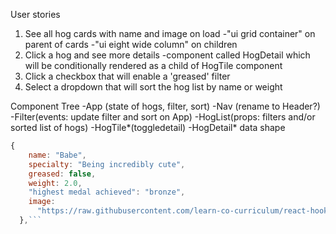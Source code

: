 User stories
1. See all hog cards with name and image on load
    -"ui grid container" on parent of cards
    -"ui eight wide column" on children
2. Click a hog and see more details
    -component called HogDetail which will be conditionally rendered as a child of HogTile component
3. Click a checkbox that will enable a 'greased' filter
4. Select a dropdown that will sort the hog list by name or weight

Component Tree
-App (state of hogs, filter, sort)
    -Nav (rename to Header?)
    -Filter(events: update filter and sort on App)
    -HogList(props: filters and/or sorted list of hogs)
        -HogTile*(toggledetail)
            -HogDetail*
data shape
```js
{
    name: "Babe",
    specialty: "Being incredibly cute",
    greased: false,
    weight: 2.0,
    "highest medal achieved": "bronze",
    image:
      "https://raw.githubusercontent.com/learn-co-curriculum/react-hooks-hogwild/master/public/images/babe.jpg",
  },```